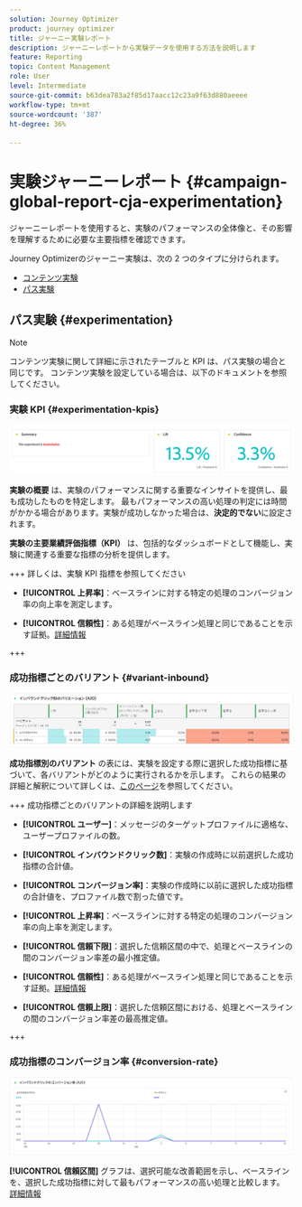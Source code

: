 ```yaml
---
solution: Journey Optimizer
product: journey optimizer
title: ジャーニー実験レポート
description: ジャーニーレポートから実験データを使用する方法を説明します
feature: Reporting
topic: Content Management
role: User
level: Intermediate
source-git-commit: b63dea783a2f85d17aacc12c23a9f63d880aeeee
workflow-type: tm+mt
source-wordcount: '387'
ht-degree: 36%

---
```


# 実験ジャーニーレポート {#campaign-global-report-cja-experimentation}

ジャーニーレポートを使用すると、実験のパフォーマンスの全体像と、その影響を理解するために必要な主要指標を確認できます。

Journey Optimizerのジャーニー実験は、次の 2 つのタイプに分けられます。

* [コンテンツ実験](../content-management/content-experiment.md)
* [パス実験](../building-journeys/optimize.md)

## パス実験 {#experimentation}

>[!NOTE]
>
> コンテンツ実験に関して詳細に示されたテーブルと KPI は、パス実験の場合と同じです。 コンテンツ実験を設定している場合は、以下のドキュメントを参照してください。

### 実験 KPI {#experimentation-kpis}

![](assets/journey-report-experiment-1.png)

**実験の概要** は、実験のパフォーマンスに関する重要なインサイトを提供し、最も成功したものを特定します。 最もパフォーマンスの高い処理の判定には時間がかかる場合があります。実験が成功しなかった場合は、**決定的でない**&#x200B;に設定されます。

**実験の主要業績評価指標（KPI）** は、包括的なダッシュボードとして機能し、実験に関連する重要な指標の分析を提供します。

+++ 詳しくは、実験 KPI 指標を参照してください

* **[!UICONTROL 上昇率]**：ベースラインに対する特定の処理のコンバージョン率の向上率を測定します。

* **[!UICONTROL 信頼性]**：ある処理がベースライン処理と同じであることを示す証拠。[詳細情報](../content-management/experiment-calculations.md#understand-confidence)

+++



### 成功指標ごとのバリアント {#variant-inbound}

![](assets/cja-experimentation-variants.png)

**成功指標別のバリアント** の表には、実験を設定する際に選択した成功指標に基づいて、各バリアントがどのように実行されるかを示します。
これらの結果の詳細と解釈について詳しくは、[このページ](../content-management/get-started-experiment.md#interpret-results)を参照してください。

+++ 成功指標ごとのバリアントの詳細を説明します

* **[!UICONTROL ユーザー]**：メッセージのターゲットプロファイルに適格な、ユーザープロファイルの数。

* **[!UICONTROL インバウンドクリック数]**：実験の作成時に以前選択した成功指標の合計値。

* **[!UICONTROL コンバージョン率]**：実験の作成時に以前に選択した成功指標の合計値を、プロファイル数で割った値です。

* **[!UICONTROL 上昇率]**：ベースラインに対する特定の処理のコンバージョン率の向上率を測定します。

* **[!UICONTROL 信頼下限]**：選択した信頼区間の中で、処理とベースラインの間のコンバージョン率差の最小推定値。

* **[!UICONTROL 信頼性]**：ある処理がベースライン処理と同じであることを示す証拠。[詳細情報](../content-management/experiment-calculations.md#understand-confidence)

* **[!UICONTROL 信頼上限]**：選択した信頼区間における、処理とベースラインの間のコンバージョン率差の最高推定値。

+++

### 成功指標のコンバージョン率 {#conversion-rate}

![](assets/cja-experimentation-conversion.png)

**[!UICONTROL 信頼区間]** グラフは、選択可能な改善範囲を示し、ベースラインを、選択した成功指標に対して最もパフォーマンスの高い処理と比較します。 [詳細情報](../content-management/experiment-calculations.md#confidence-intervals)
